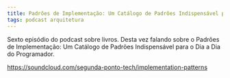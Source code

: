 ```yaml
---
title: Padrões de Implementação: Um Catálogo de Padrões Indispensável para o Dia a Dia do Programador
tags: podcast arquitetura
---
```


Sexto episódio do podcast sobre livros. Desta vez falando sobre o Padrões de Implementação: Um Catálogo de Padrões Indispensável para o Dia a Dia do Programador.

https://soundcloud.com/segunda-ponto-tech/implementation-patterns
